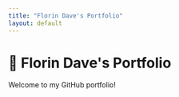 ```yaml
---
title: "Florin Dave's Portfolio"
layout: default
---
```


# 🌟 Florin Dave's Portfolio
Welcome to my GitHub portfolio!
